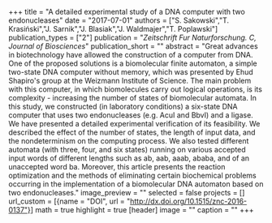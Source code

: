 +++
title = "A detailed experimental study of a DNA computer with two endonucleases"
date = "2017-07-01"
authors = ["S. Sakowski","T. Krasiński","J. Sarnik","J. Blasiak","J. Waldmajer","T. Poplawski"]
publication_types = ["2"]
publication = "_Zeitschrift Fur Naturforschung. C, Journal of Biosciences_"
publication_short = ""
abstract = "Great advances in biotechnology have allowed the construction of a computer from DNA. One of the proposed solutions is a biomolecular finite automaton, a simple two-state DNA computer without memory, which was presented by Ehud Shapiro's group at the Weizmann Institute of Science. The main problem with this computer, in which biomolecules carry out logical operations, is its complexity - increasing the number of states of biomolecular automata. In this study, we constructed (in laboratory conditions) a six-state DNA computer that uses two endonucleases (e.g. AcuI and BbvI) and a ligase. We have presented a detailed experimental verification of its feasibility. We described the effect of the number of states, the length of input data, and the nondeterminism on the computing process. We also tested different automata (with three, four, and six states) running on various accepted input words of different lengths such as ab, aab, aaab, ababa, and of an unaccepted word ba. Moreover, this article presents the reaction optimization and the methods of eliminating certain biochemical problems occurring in the implementation of a biomolecular DNA automaton based on two endonucleases."
image_preview = ""
selected = false
projects = []
url_custom = [{name = "DOI", url = "http://dx.doi.org/10.1515/znc-2016-0137"}]
math = true
highlight = true
[header]
image = ""
caption = ""
+++

